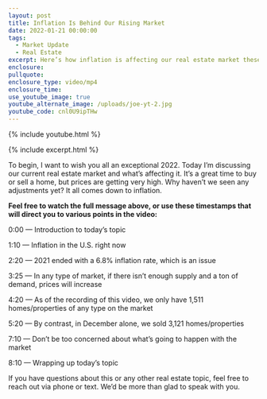 ```yaml
---
layout: post
title: Inflation Is Behind Our Rising Market
date: 2022-01-21 00:00:00
tags:
  - Market Update
  - Real Estate
excerpt: Here’s how inflation is affecting our real estate market these days.
enclosure:
pullquote:
enclosure_type: video/mp4
enclosure_time:
use_youtube_image: true
youtube_alternate_image: /uploads/joe-yt-2.jpg
youtube_code: cnl0U9ipTHw
---
```

{% include youtube.html %}

{% include excerpt.html %}

To begin, I want to wish you all an exceptional 2022. Today I’m discussing our current real estate market and what’s affecting it. It’s a great time to buy or sell a home, but prices are getting very high. Why haven’t we seen any adjustments yet? It all comes down to inflation.&nbsp;

**Feel free to watch the full message above, or use these timestamps that will direct you to various points in the video:**

0:00 — Introduction to today’s topic

1:10 — Inflation in the U.S. right now

2:20 — 2021 ended with a 6.8% inflation rate, which is an issue

3:25 — In any type of market, if there isn’t enough supply and a ton of demand, prices will increase

4:20 — As of the recording of this video, we only have 1,511 homes/properties of any type on the market

5:20 — By contrast, in December alone, we sold 3,121 homes/properties

7:10 — Don’t be too concerned about what’s going to happen with the market

8:10 — Wrapping up today’s topic

If you have questions about this or any other real estate topic, feel free to reach out via phone or text. We’d be more than glad to speak with you.
